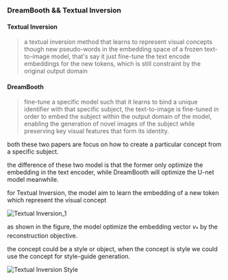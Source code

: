 ### DreamBooth && Textual Inversion

#### Textual Inversion

> a textual inversion method that learns to represent visual concepts though new pseudo-words in the embedding space of a frozen text-to-image model, that's say it just fine-tune the text encode embeddings for the new tokens, which is still constraint by the original output domain

#### DreamBooth

> fine-tune a specific model  such that it learns to bind a unique identifier with that specific subject, the text-to-image is fine-tuned in order to embed the subject within the output domain of the model, enabling the generation of novel images of the subject while preserving key visual features that form its identity.



both these two papers are focus on how to create a particular concept from a specific subject.  



the difference of these two model is that the former only optimize the embedding in the text encoder, while DreamBooth will optimize the U-net model meanwhile.





for Textual Inversion, the model aim to learn the embedding of a new token which represent the visual concept

![Textual Inversion_1](/home/yons/PycharmProjects/ethan-vae/docs/pic/Textual_Inversion_1.png)

as shown in the figure, the model optimize the embedding vector $v_{*}$ by the reconstruction objective.



the concept could be a style or object, when the concept is style we could use the concept for style-guide generation.

![Textual Inversion Style](/home/yons/PycharmProjects/ethan-vae/docs/pic/Textual_Inversion_2.png)